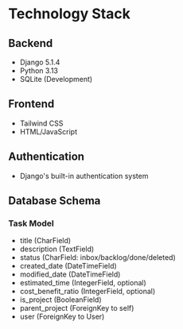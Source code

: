 # Technology Stack

## Backend
- Django 5.1.4
- Python 3.13
- SQLite (Development)

## Frontend
- Tailwind CSS
- HTML/JavaScript

## Authentication
- Django's built-in authentication system

## Database Schema
### Task Model
- title (CharField)
- description (TextField)
- status (CharField: inbox/backlog/done/deleted)
- created_date (DateTimeField)
- modified_date (DateTimeField)
- estimated_time (IntegerField, optional)
- cost_benefit_ratio (IntegerField, optional)
- is_project (BooleanField)
- parent_project (ForeignKey to self)
- user (ForeignKey to User)